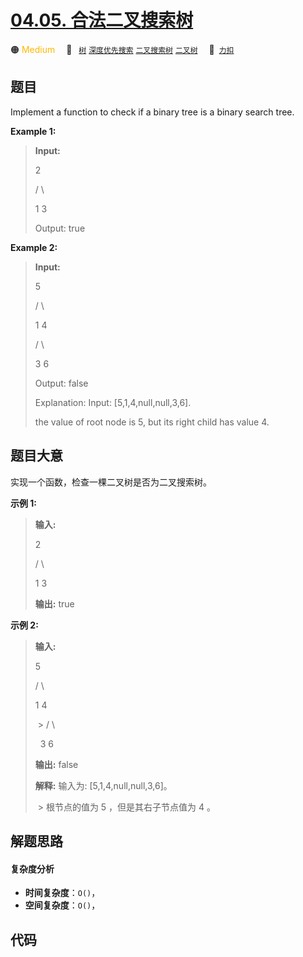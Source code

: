 # [04.05. 合法二叉搜索树](https://2xiao.github.io/leetcode-js/interview/i_04.05.html)

🟠 <font color=#ffb800>Medium</font>&emsp; 🔖&ensp; [`树`](/tag/tree.md) [`深度优先搜索`](/tag/depth-first-search.md) [`二叉搜索树`](/tag/binary-search-tree.md) [`二叉树`](/tag/binary-tree.md)&emsp; 🔗&ensp;[`力扣`](https://leetcode.cn/problems/legal-binary-search-tree-lcci)

## 题目

Implement a function to check if a binary tree is a binary search tree.

**Example  1:**

> 
> 
> 
> 
> 
> **Input:**
> 
> > 
> 2
> 
>    / \
> 
>   1   3
> 
> Output: true

**Example  2:**

> 
> 
> 
> 
> 
> **Input:**
> 
> > 
> 5
> 
>    / \
> 
>   1   4
> 
> > 
>  / \
> 
> > 
> 3   6
> 
> Output: false
> 
> Explanation: Input: [5,1,4,null,null,3,6].
> 
> > 
>  the value of root node is 5, but its right child has value 4.


## 题目大意

实现一个函数，检查一棵二叉树是否为二叉搜索树。

**示例 1:**

> 
> 
> 
> 
> 
> **输入:**  
> 
> > 
> 2  
> 
>    / \  
> 
>   1   3  
> 
> **输出:** true  
> 
> 

**示例 2:**

> 
> 
> 
> 
> 
> **输入:**  
> 
> > 
> 5  
> 
>    / \  
> 
>   1   4  
> 
>  > 
> / \  
> 
>     3   6  
> 
> **输出:** false  
> 
> **解释:** 输入为: [5,1,4,null,null,3,6]。  
> 
>  > 
> 根节点的值为 5 ，但是其右子节点值为 4 。


## 解题思路

#### 复杂度分析

- **时间复杂度**：`O()`，
- **空间复杂度**：`O()`，

## 代码

```javascript

```
